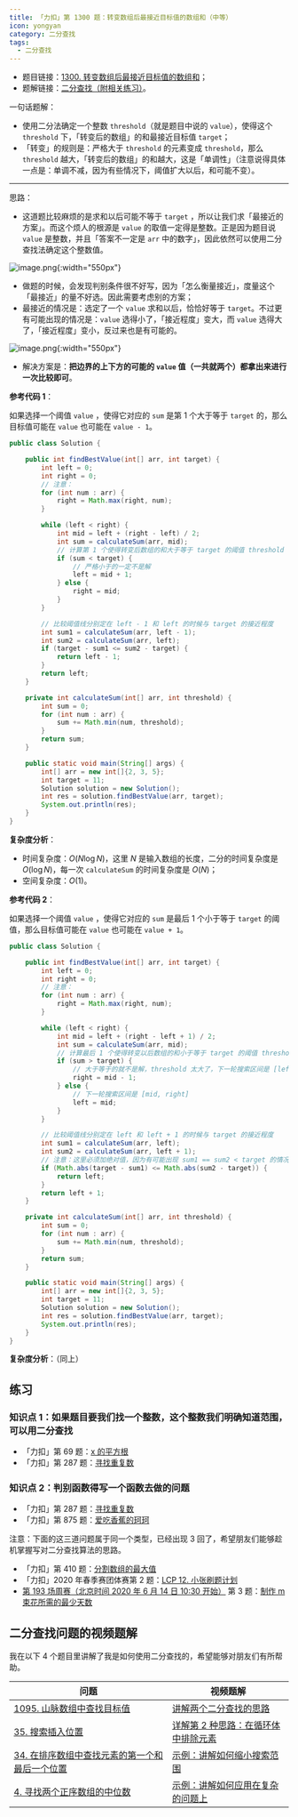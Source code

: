```yaml
---
title: 「力扣」第 1300 题：转变数组后最接近目标值的数组和（中等）
icon: yongyan
category: 二分查找
tags:
  - 二分查找
---
```



+ 题目链接：[1300. 转变数组后最接近目标值的数组和](https://leetcode-cn.com/problems/sum-of-mutated-array-closest-to-target/)；
+ 题解链接：[二分查找（附相关练习）](https://leetcode-cn.com/problems/sum-of-mutated-array-closest-to-target/solution/er-fen-cha-zhao-by-liweiwei1419-2/)。

一句话题解：

+ 使用二分法确定一个整数 `threshold`（就是题目中说的 `value`），使得这个 `threshold` 下，「转变后的数组」的和最接近目标值 `target`；
+ 「转变」的规则是：严格大于 `threshold` 的元素变成 `threshold`，那么 `threshold` 越大，「转变后的数组」的和越大，这是「单调性」（注意说得具体一点是：单调不减，因为有些情况下，阈值扩大以后，和可能不变）。

---

思路：

+ 这道题比较麻烦的是求和以后可能不等于 `target` ，所以让我们求「最接近的方案」。而这个烦人的根源是 `value` 的取值一定得是整数。正是因为题目说 `value` 是整数，并且「答案不一定是 `arr` 中的数字」，因此依然可以使用二分查找法确定这个整数值。

![image.png](https://pic.leetcode-cn.com/b57718deab11dc3f391a3a8e0ea484328626c8f559dc4704544bbe945773d1cf-image.png){:width="550px"}



+ 做题的时候，会发现判别条件很不好写，因为「怎么衡量接近」，度量这个「最接近」的量不好选。因此需要考虑别的方案；
+ 最接近的情况是：选定了一个 `value` 求和以后，恰恰好等于 `target`。不过更有可能出现的情况是：`value` 选得小了，「接近程度」变大，而 `value` 选得大了，「接近程度」变小，反过来也是有可能的。

![image.png](https://pic.leetcode-cn.com/7bc8f98a3cab80d097bb16238e5118cfaa609d50203a767b2b01fe4f2a264bb2-image.png){:width="550px"}

+ 解决方案是：**把边界的上下方的可能的 `value` 值（一共就两个）都拿出来进行一次比较即可**。

**参考代码 1**：

如果选择一个阈值 `value` ，使得它对应的 `sum` 是第 1 个大于等于 `target` 的，那么目标值可能在 `value` 也可能在 `value - 1`。

```Java []
public class Solution {

    public int findBestValue(int[] arr, int target) {
        int left = 0;
        int right = 0;
        // 注意：
        for (int num : arr) {
            right = Math.max(right, num);
        }

        while (left < right) {
            int mid = left + (right - left) / 2;
            int sum = calculateSum(arr, mid);
            // 计算第 1 个使得转变后数组的和大于等于 target 的阈值 threshold
            if (sum < target) {
                // 严格小于的一定不是解
                left = mid + 1;
            } else {
                right = mid;
            }
        }

        // 比较阈值线分别定在 left - 1 和 left 的时候与 target 的接近程度
        int sum1 = calculateSum(arr, left - 1);
        int sum2 = calculateSum(arr, left);
        if (target - sum1 <= sum2 - target) {
            return left - 1;
        }
        return left;
    }

    private int calculateSum(int[] arr, int threshold) {
        int sum = 0;
        for (int num : arr) {
            sum += Math.min(num, threshold);
        }
        return sum;
    }

    public static void main(String[] args) {
        int[] arr = new int[]{2, 3, 5};
        int target = 11;
        Solution solution = new Solution();
        int res = solution.findBestValue(arr, target);
        System.out.println(res);
    }
}
```

**复杂度分析**：

+ 时间复杂度：$O(N \log N)$，这里 $N$ 是输入数组的长度，二分的时间复杂度是 $O(\log N)$，每一次 `calculateSum` 的时间复杂度是 $O(N)$；
+ 空间复杂度：$O(1)$。


**参考代码 2**：

如果选择一个阈值 `value` ，使得它对应的 `sum` 是最后 1 个小于等于 `target` 的阈值，那么目标值可能在 `value` 也可能在 `value + 1`。

```Java []
public class Solution {

    public int findBestValue(int[] arr, int target) {
        int left = 0;
        int right = 0;
        // 注意：
        for (int num : arr) {
            right = Math.max(right, num);
        }

        while (left < right) {
            int mid = left + (right - left + 1) / 2;
            int sum = calculateSum(arr, mid);
            // 计算最后 1 个使得转变以后数组的和小于等于 target 的阈值 threshold
            if (sum > target) {
                // 大于等于的就不是解，threshold 太大了，下一轮搜索区间是 [left, mid - 1]
                right = mid - 1;
            } else {
                // 下一轮搜索区间是 [mid, right]
                left = mid;
            }
        }

        // 比较阈值线分别定在 left 和 left + 1 的时候与 target 的接近程度
        int sum1 = calculateSum(arr, left);
        int sum2 = calculateSum(arr, left + 1);
        // 注意：这里必须加绝对值，因为有可能出现 sum1 == sum2 < target 的情况
        if (Math.abs(target - sum1) <= Math.abs(sum2 - target)) {
            return left;
        }
        return left + 1;
    }

    private int calculateSum(int[] arr, int threshold) {
        int sum = 0;
        for (int num : arr) {
            sum += Math.min(num, threshold);
        }
        return sum;
    }

    public static void main(String[] args) {
        int[] arr = new int[]{2, 3, 5};
        int target = 11;
        Solution solution = new Solution();
        int res = solution.findBestValue(arr, target);
        System.out.println(res);
    }
}
```

**复杂度分析**：（同上）

## 练习

### 知识点 1：如果题目要我们找一个整数，这个整数我们明确知道范围，可以用二分查找

+ 「力扣」第 69 题：[x 的平方根](https://leetcode-cn.com/problems/sqrtx)
+ 「力扣」第 287 题：[寻找重复数](https://leetcode-cn.com/problems/find-the-duplicate-number/)

### 知识点 2：判别函数得写一个函数去做的问题

+ 「力扣」第 287 题：[寻找重复数](https://leetcode-cn.com/problems/find-the-duplicate-number/)
+ 「力扣」第 875 题：[爱吃香蕉的珂珂](https://leetcode-cn.com/problems/koko-eating-bananas/)

注意：下面的这三道问题属于同一个类型，已经出现 3 回了，希望朋友们能够趁机掌握写对二分查找算法的思路。

+ 「力扣」第 410 题：[分割数组的最大值](https://leetcode-cn.com/problems/split-array-largest-sum/)
+ 「力扣」2020 年春季赛团体赛第 2 题：[LCP 12. 小张刷题计划](https://leetcode-cn.com/problems/xiao-zhang-shua-ti-ji-hua/)
+ [第 193 场周赛（北京时间 2020 年 6 月 14 日 10:30 开始）](https://leetcode-cn.com/contest/weekly-contest-193/) 第 3 题：[制作 m 束花所需的最少天数](https://leetcode-cn.com/contest/weekly-contest-193/problems/minimum-number-of-days-to-make-m-bouquets/)

## 二分查找问题的视频题解

我在以下 4 个题目里讲解了我是如何使用二分查找的，希望能够对朋友们有所帮助。

| 问题                                                         | 视频题解                                                     |
| ------------------------------------------------------------ | ------------------------------------------------------------ |
| [1095. 山脉数组中查找目标值](https://leetcode-cn.com/problems/find-in-mountain-array/) | [讲解两个二分查找的思路](https://leetcode-cn.com/problems/find-in-mountain-array/solution/shan-mai-shu-zu-zhong-cha-zhao-mu-biao-zhi-by-leet/) |
| [35. 搜索插入位置](https://leetcode-cn.com/problems/search-insert-position/) | [详解第 2 种思路：在循环体中排除元素](https://leetcode-cn.com/problems/search-insert-position/solution/te-bie-hao-yong-de-er-fen-cha-fa-fa-mo-ban-python-/) |
| [34. 在排序数组中查找元素的第一个和最后一个位置](https://leetcode-cn.com/problems/find-first-and-last-position-of-element-in-sorted-array/) | [示例：讲解如何缩小搜索范围](https://leetcode-cn.com/problems/find-first-and-last-position-of-element-in-sorted-array/solution/si-lu-hen-jian-dan-xi-jie-fei-mo-gui-de-er-fen-cha/) |
| [4. 寻找两个正序数组的中位数](https://leetcode-cn.com/problems/median-of-two-sorted-arrays/) | [示例：讲解如何应用在复杂的问题上](https://leetcode-cn.com/problems/median-of-two-sorted-arrays/solution/xun-zhao-liang-ge-you-xu-shu-zu-de-zhong-wei-s-114/) |






















